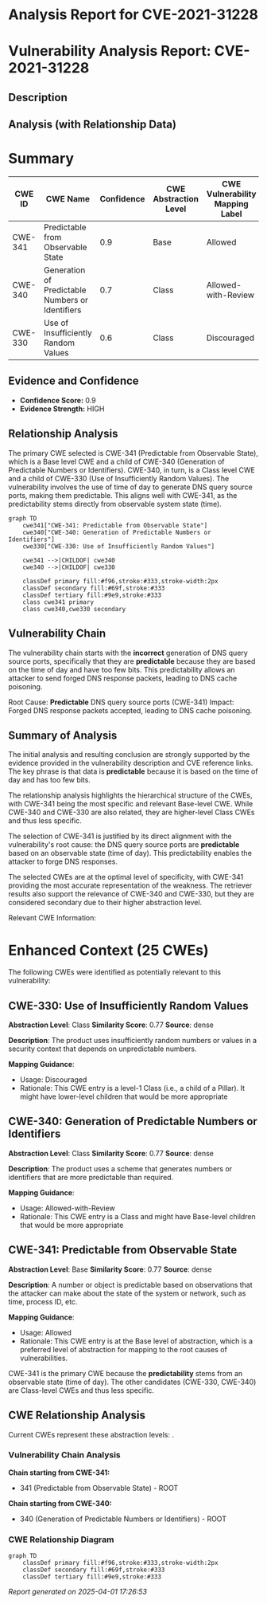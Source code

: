 # Analysis Report for CVE-2021-31228

# Vulnerability Analysis Report: CVE-2021-31228

## Description



## Analysis (with Relationship Data)

# Summary
| CWE ID | CWE Name | Confidence | CWE Abstraction Level | CWE Vulnerability Mapping Label | CWE-Vulnerability Mapping Notes |
|---|---|---|---|---|---|
| CWE-341 | Predictable from Observable State | 0.9 | Base | Allowed | Primary CWE |
| CWE-340 | Generation of Predictable Numbers or Identifiers | 0.7 | Class | Allowed-with-Review | Secondary Candidate |
| CWE-330 | Use of Insufficiently Random Values | 0.6 | Class | Discouraged | Secondary Candidate |

## Evidence and Confidence

*   **Confidence Score:** 0.9
*   **Evidence Strength:** HIGH

## Relationship Analysis
The primary CWE selected is CWE-341 (Predictable from Observable State), which is a Base level CWE and a child of CWE-340 (Generation of Predictable Numbers or Identifiers). CWE-340, in turn, is a Class level CWE and a child of CWE-330 (Use of Insufficiently Random Values). The vulnerability involves the use of time of day to generate DNS query source ports, making them predictable. This aligns well with CWE-341, as the predictability stems directly from observable system state (time).

```mermaid
graph TD
    cwe341["CWE-341: Predictable from Observable State"]
    cwe340["CWE-340: Generation of Predictable Numbers or Identifiers"]
    cwe330["CWE-330: Use of Insufficiently Random Values"]
    
    cwe341 -->|CHILDOF| cwe340
    cwe340 -->|CHILDOF| cwe330
    
    classDef primary fill:#f96,stroke:#333,stroke-width:2px
    classDef secondary fill:#69f,stroke:#333
    classDef tertiary fill:#9e9,stroke:#333
    class cwe341 primary
    class cwe340,cwe330 secondary
```

## Vulnerability Chain
The vulnerability chain starts with the **incorrect** generation of DNS query source ports, specifically that they are **predictable** because they are based on the time of day and have too few bits. This predictability allows an attacker to send forged DNS response packets, leading to DNS cache poisoning.

Root Cause: **Predictable** DNS query source ports (CWE-341)
Impact: Forged DNS response packets accepted, leading to DNS cache poisoning.

## Summary of Analysis
The initial analysis and resulting conclusion are strongly supported by the evidence provided in the vulnerability description and CVE reference links. The key phrase is that data is **predictable** because it is based on the time of day and has too few bits.

The relationship analysis highlights the hierarchical structure of the CWEs, with CWE-341 being the most specific and relevant Base-level CWE. While CWE-340 and CWE-330 are also related, they are higher-level Class CWEs and thus less specific.

The selection of CWE-341 is justified by its direct alignment with the vulnerability's root cause: the DNS query source ports are **predictable** based on an observable state (time of day). This predictability enables the attacker to forge DNS responses.

The selected CWEs are at the optimal level of specificity, with CWE-341 providing the most accurate representation of the weakness. The retriever results also support the relevance of CWE-340 and CWE-330, but they are considered secondary due to their higher abstraction level.

Relevant CWE Information:

# Enhanced Context (25 CWEs)
The following CWEs were identified as potentially relevant to this vulnerability:

## CWE-330: Use of Insufficiently Random Values
**Abstraction Level**: Class
**Similarity Score**: 0.77
**Source**: dense

**Description**:
The product uses insufficiently random numbers or values in a security context that depends on unpredictable numbers.

**Mapping Guidance**:
- Usage: Discouraged
- Rationale: This CWE entry is a level-1 Class (i.e., a child of a Pillar). It might have lower-level children that would be more appropriate

## CWE-340: Generation of Predictable Numbers or Identifiers
**Abstraction Level**: Class
**Similarity Score**: 0.77
**Source**: dense

**Description**:
The product uses a scheme that generates numbers or identifiers that are more predictable than required.

**Mapping Guidance**:
- Usage: Allowed-with-Review
- Rationale: This CWE entry is a Class and might have Base-level children that would be more appropriate

## CWE-341: Predictable from Observable State
**Abstraction Level**: Base
**Similarity Score**: 0.77
**Source**: dense

**Description**:
A number or object is predictable based on observations that the attacker can make about the state of the system or network, such as time, process ID, etc.

**Mapping Guidance**:
- Usage: Allowed
- Rationale: This CWE entry is at the Base level of abstraction, which is a preferred level of abstraction for mapping to the root causes of vulnerabilities.

CWE-341 is the primary CWE because the **predictability** stems from an observable state (time of day). The other candidates (CWE-330, CWE-340) are Class-level CWEs and thus less specific.


## CWE Relationship Analysis

Current CWEs represent these abstraction levels: .


### Vulnerability Chain Analysis

**Chain starting from CWE-341:**
- 341 (Predictable from Observable State) - ROOT


**Chain starting from CWE-340:**
- 340 (Generation of Predictable Numbers or Identifiers) - ROOT



### CWE Relationship Diagram

```mermaid
graph TD
    classDef primary fill:#f96,stroke:#333,stroke-width:2px
    classDef secondary fill:#69f,stroke:#333
    classDef tertiary fill:#9e9,stroke:#333
```



*Report generated on 2025-04-01 17:26:53*
